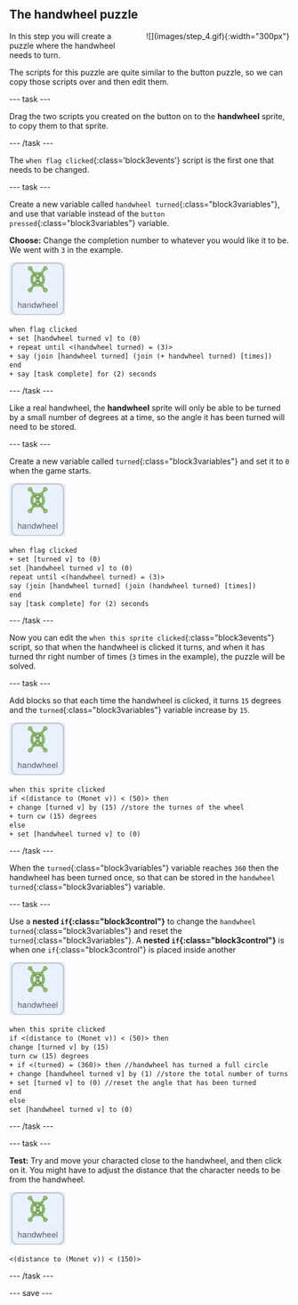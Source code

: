 ## The handwheel puzzle

<div style="display: flex; flex-wrap: wrap">
<div style="flex-basis: 200px; flex-grow: 1; margin-right: 15px;">
In this step you will create a puzzle where the handwheel needs to turn.
</div>
<div>
![](images/step_4.gif){:width="300px"}
</div>
</div>

The scripts for this puzzle are quite similar to the button puzzle, so we can copy those scripts over and then edit them.

--- task ---

Drag the two scripts you created on the button on to the **handwheel** sprite, to copy them to that sprite.

--- /task ---

The `when flag clicked`{:class='block3events'} script is the first one that needs to be changed.

--- task ---

Create a new variable called `handwheel turned`{:class="block3variables"}, and use that variable instead of the `button pressed`{:class="block3variables"} variable. 

**Choose:** Change the completion number to whatever you would like it to be. We went with `3` in the example.

![button sprite](images/handwheel-sprite.png)
```blocks3
when flag clicked
+ set [handwheel turned v] to (0)
+ repeat until <(handwheel turned) = (3)>
+ say (join [handwheel turned] (join (+ handwheel turned) [times])
end
+ say [task complete] for (2) seconds
```

--- /task ---

Like a real handwheel, the **handwheel** sprite will only be able to be turned by a small number of degrees at a time, so the angle it has been turned will need to be stored.

--- task ---

Create a new variable called `turned`{:class="block3variables"} and set it to `0` when the game starts.

![handwheel sprite](images/handwheel-sprite.png)
```blocks3
when flag clicked
+ set [turned v] to (0)
set [handwheel turned v] to (0)
repeat until <(handwheel turned) = (3)>
say (join [handwheel turned] (join (handwheel turned) [times])
end
say [task complete] for (2) seconds
```
--- /task ---

Now you can edit the `when this sprite clicked`{:class="block3events"} script, so that when the handwheel is clicked it turns, and when it has turned thr right number of times (`3` times in the example), the puzzle will be solved.

--- task ---

Add blocks so that each time the handwheel is clicked, it turns `15` degrees and the `turned`{:class="block3variables"} variable increase by `15`.

![button sprite](images/handwheel-sprite.png)
```blocks3
when this sprite clicked
if <(distance to (Monet v)) < (50)> then
+ change [turned v] by (15) //store the turnes of the wheel
+ turn cw (15) degrees
else
+ set [handwheel turned v] to (0)
```

--- /task ---

When the `turned`{:class="block3variables"} variable reaches `360` then the handwheel has been turned once, so that can be stored in the `handwheel turned`{:class="block3variables"} variable.

--- task ---

Use a **nested `if`{:class="block3control"}** to change the `handwheel turned`{:class="block3variables"} and reset the `turned`{:class="block3variables"}. A **nested `if`{:class="block3control"}** is when one `if`{:class="block3control"} is placed inside another

![button sprite](images/handwheel-sprite.png)
```blocks3
when this sprite clicked
if <(distance to (Monet v)) < (50)> then
change [turned v] by (15)
turn cw (15) degrees
+ if <(turned) = (360)> then //handwheel has turned a full circle
+ change [handwheel turned v] by (1) //store the total number of turns
+ set [turned v] to (0) //reset the angle that has been turned
end
else
set [handwheel turned v] to (0)
```
--- /task ---

--- task ---

**Test:** Try and move your characted close to the handwheel, and then click on it. You might have to adjust the distance that the character needs to be from the handwheel.

![button sprite](images/handwheel-sprite.png)
```blocks3
<(distance to (Monet v)) < (150)>
```

--- /task ---

--- save ---
